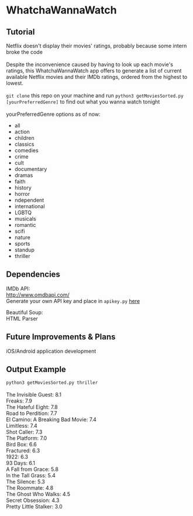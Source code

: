 # WhatchaWannaWatch

## Tutorial
Netflix doesn't display their movies' ratings, probably because some intern broke the code<br><br>
Despite the inconvenience caused by having to look up each movie's ratings, this WhatchaWannaWatch app offers to generate a list of current available Netflix movies and their IMDb ratings, ordered from the highest to lowest.<br><br>
`git clone` this repo on your machine and run `python3 getMoviesSorted.py [yourPreferredGenre]` to find out what you wanna watch tonight<br>
<br>
yourPreferredGenre options as of now:
- all
- action
- children
- classics
- comedies
- crime
- cult
- documentary
- dramas
- faith
- history
- horror
- ndependent
- international
- LGBTQ
- musicals
- romantic
- scifi
- nature
- sports
- standup
- thriller

## Dependencies
IMDb API:<br>
http://www.omdbapi.com/<br>
Generate your own API key and place in `apikey.py` [here](http://www.omdbapi.com/apikey.aspx)<br>

Beautiful Soup:<br>
HTML Parser

## Future Improvements & Plans
iOS/Android application development

## Output Example
`python3 getMoviesSorted.py thriller`<br><br>
The Invisible Guest: 8.1<br>
Freaks: 7.9<br>
The Hateful Eight: 7.8<br>
Road to Perdition: 7.7<br>
El Camino: A Breaking Bad Movie: 7.4<br>
Limitless: 7.4<br>
Shot Caller: 7.3<br>
The Platform: 7.0<br>
Bird Box: 6.6<br>
Fractured: 6.3<br>
1922: 6.3<br>
93 Days: 6.1<br>
A Fall from Grace: 5.8<br>
In the Tall Grass: 5.4<br>
The Silence: 5.3<br>
The Roommate: 4.8<br>
The Ghost Who Walks: 4.5<br>
Secret Obsession: 4.3<br>
Pretty Little Stalker: 3.0<br>
